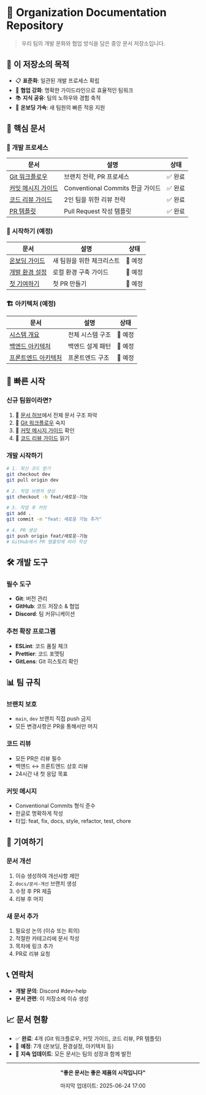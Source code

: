 # 🏢 Organization Documentation Repository

> 우리 팀의 개발 문화와 협업 방식을 담은 중앙 문서 저장소입니다.

## 🎯 이 저장소의 목적

- 📋 **표준화**: 일관된 개발 프로세스 확립
- 🤝 **협업 강화**: 명확한 가이드라인으로 효율적인 팀워크
- 📚 **지식 공유**: 팀의 노하우와 경험 축적
- 🚀 **온보딩 가속**: 새 팀원의 빠른 적응 지원

## 📖 핵심 문서

### 🔄 개발 프로세스
| 문서 | 설명 | 상태 |
|------|------|------|
| [Git 워크플로우](../docs/development/git-workflow.md) | 브랜치 전략, PR 프로세스 | ✅ 완료 |
| [커밋 메시지 가이드](../docs/development/commit-message-guide.md) | Conventional Commits 한글 가이드 | ✅ 완료 |
| [코드 리뷰 가이드](../docs/development/code-review.md) | 2인 팀을 위한 리뷰 전략 | ✅ 완료 |
| [PR 템플릿](../.github/pull_request_template.md) | Pull Request 작성 템플릿 | ✅ 완료 |

### 🏁 시작하기 (예정)
| 문서 | 설명 | 상태 |
|------|------|------|
| [온보딩 가이드](../docs/getting-started/onboarding.md) | 새 팀원을 위한 체크리스트 | 📝 예정 |
| [개발 환경 설정](../docs/getting-started/environment-setup.md) | 로컬 환경 구축 가이드 | 📝 예정 |
| [첫 기여하기](../docs/getting-started/first-contribution.md) | 첫 PR 만들기 | 📝 예정 |

### 🏗️ 아키텍처 (예정)
| 문서 | 설명 | 상태 |
|------|------|------|
| [시스템 개요](../docs/architecture/system-overview.md) | 전체 시스템 구조 | 📝 예정 |
| [백엔드 아키텍처](../docs/architecture/backend-architecture.md) | 백엔드 설계 패턴 | 📝 예정 |
| [프론트엔드 아키텍처](../docs/architecture/frontend-architecture.md) | 프론트엔드 구조 | 📝 예정 |

## 🚀 빠른 시작

### 신규 팀원이라면?
1. 📖 [문서 허브](../docs/README.md)에서 전체 문서 구조 파악
2. 🔄 [Git 워크플로우](../docs/development/git-workflow.md) 숙지
3. 📝 [커밋 메시지 가이드](../docs/development/commit-message-guide.md) 확인
4. 👀 [코드 리뷰 가이드](../docs/development/code-review.md) 읽기

### 개발 시작하기
```bash
# 1. 최신 코드 받기
git checkout dev
git pull origin dev

# 2. 작업 브랜치 생성
git checkout -b feat/새로운-기능

# 3. 작업 후 커밋
git add .
git commit -m "feat: 새로운 기능 추가"

# 4. PR 생성
git push origin feat/새로운-기능
# GitHub에서 PR 템플릿에 따라 작성
```

## 🛠️ 개발 도구

### 필수 도구
- **Git**: 버전 관리
- **GitHub**: 코드 저장소 & 협업
- **Discord**: 팀 커뮤니케이션

### 추천 확장 프로그램
- **ESLint**: 코드 품질 체크
- **Prettier**: 코드 포맷팅
- **GitLens**: Git 히스토리 확인

## 📊 팀 규칙

### 브랜치 보호
- `main`, `dev` 브랜치 직접 push 금지
- 모든 변경사항은 PR을 통해서만 머지

### 코드 리뷰
- 모든 PR은 리뷰 필수
- 백엔드 ↔ 프론트엔드 상호 리뷰
- 24시간 내 첫 응답 목표

### 커밋 메시지
- Conventional Commits 형식 준수
- 한글로 명확하게 작성
- 타입: feat, fix, docs, style, refactor, test, chore

## 🤝 기여하기

### 문서 개선
1. 이슈 생성하여 개선사항 제안
2. `docs/문서-개선` 브랜치 생성
3. 수정 후 PR 제출
4. 리뷰 후 머지

### 새 문서 추가
1. 필요성 논의 (이슈 또는 회의)
2. 적절한 카테고리에 문서 작성
3. 목차에 링크 추가
4. PR로 리뷰 요청

## 📞 연락처

- **개발 문의**: Discord #dev-help
- **문서 관련**: 이 저장소에 이슈 생성

## 📈 문서 현황

- ✅ **완료**: 4개 (Git 워크플로우, 커밋 가이드, 코드 리뷰, PR 템플릿)
- 📝 **예정**: 7개 (온보딩, 환경설정, 아키텍처 등)
- 🔄 **지속 업데이트**: 모든 문서는 팀의 성장과 함께 발전

---

<div align="center">
  
**"좋은 문서는 좋은 제품의 시작입니다"**

마지막 업데이트: 2025-06-24 17:00

</div>
